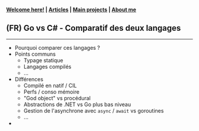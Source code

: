 #### [Welcome here!](https://vpenando.github.io) | [Articles](https://vpenando.github.io/articles.html) | [Main projects](https://vpenando.github.io/projects.html) | [About me](https://vpenando.github.io/about.html)

## (FR) Go vs C# - Comparatif des deux langages

---

* Pourquoi comparer ces langages ?
* Points communs
  - Typage statique
  - Langages compilés
  - ...
* Différences
  - Compilé en natif / CIL
  - Perfs / conso mémoire
  - "God object" vs procédural
  - Abstractions de .NET vs Go plus bas niveau
  - Gestion de l'asynchrone avec `async` / `await` vs goroutines
  - ...
* 
